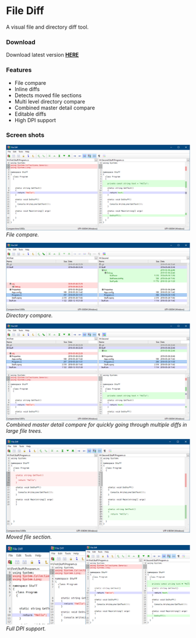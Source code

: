 File Diff
=========

A visual file and directory diff tool.

### Download
Download latest version **[HERE](https://jonashertzman.github.io/FileDiff/download/FileDiff.zip)**

### Features
- File compare
- Inline diffs
- Detects moved file sections
- Multi level directory compare
- Combined master detail compare
- Editable diffs
- High DPI support

### Screen shots

![screen](docs/images/Screen1.png)
*File compare.*

![screen](docs/images/Screen2.png)
*Directory compare.*

![screen](docs/images/Screen3.png)
*Combined master detail compare for quickly going through multiple diffs in large file trees.* 

![screen](docs/images/Screen5.png)
*Moved file section.*

![screen](docs/images/Screen4.png)
*Full DPI support.*

